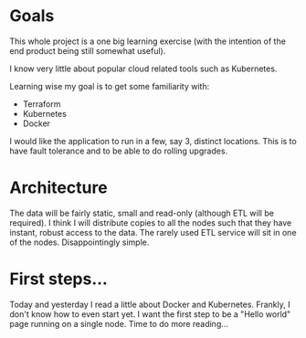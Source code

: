 # Goals

This whole project is a one big learning exercise (with the intention
of the end product being still somewhat useful).

I know very little about popular cloud related tools such as Kubernetes.

Learning wise my goal is to get some familiarity with:

- Terraform
- Kubernetes
- Docker

I would like the application to run in a few, say 3, distinct locations.
This is to have fault tolerance and to be able to do rolling upgrades.

# Architecture

The data will be fairly static, small and read-only (although ETL
will be required). I think I will distribute copies to all
the nodes such that they have instant, robust access to the data.
The rarely used ETL service will sit in one of the nodes.
Disappointingly simple.

# First steps...

Today and yesterday I read a little about Docker and Kubernetes.
Frankly, I don't know how to even start yet.
I want the first step to be a "Hello world" page running on
a single node. Time to do more reading...
